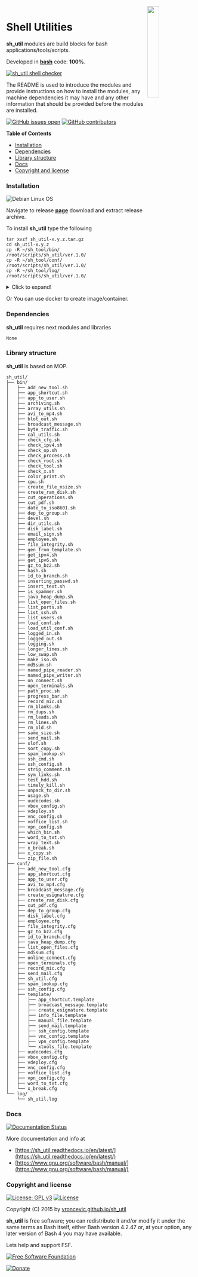 <img align="right" src="https://raw.githubusercontent.com/vroncevic/sh_util/dev/docs/sh_util_logo.png" width="25%">

# Shell Utilities

**sh_util** modules are build blocks for bash applications/tools/scripts.

Developed in **[bash](https://en.wikipedia.org/wiki/Bash_(Unix_shell))** code: **100%**.

[![sh_util shell checker](https://github.com/vroncevic/sh_util/workflows/sh_util%20shell%20checker/badge.svg)](https://github.com/vroncevic/sh_util/actions?query=workflow%3A%22sh_util+shell+checker%22)

The README is used to introduce the modules and provide instructions on
how to install the modules, any machine dependencies it may have and any
other information that should be provided before the modules are installed.

[![GitHub issues open](https://img.shields.io/github/issues/vroncevic/sh_util.svg)](https://github.com/vroncevic/sh_util/issues) [![GitHub contributors](https://img.shields.io/github/contributors/vroncevic/sh_util.svg)](https://github.com/vroncevic/sh_util/graphs/contributors)

<!-- START doctoc generated TOC please keep comment here to allow auto update -->
<!-- DON'T EDIT THIS SECTION, INSTEAD RE-RUN doctoc TO UPDATE -->
**Table of Contents**

- [Installation](#installation)
- [Dependencies](#dependencies)
- [Library structure](#library-structure)
- [Docs](#docs)
- [Copyright and license](#copyright-and-license)

<!-- END doctoc generated TOC please keep comment here to allow auto update -->

### Installation

![Debian Linux OS](https://raw.githubusercontent.com/vroncevic/sh_util/dev/docs/debtux.png)

Navigate to release **[page](https://github.com/vroncevic/sh_util/releases)** download and extract release archive.

To install **sh_util** type the following

```
tar xvzf sh_util-x.y.z.tar.gz
cd sh_util-x.y.z
cp -R ~/sh_tool/bin/   /root/scripts/sh_util/ver.1.0/
cp -R ~/sh_tool/conf/  /root/scripts/sh_util/ver.1.0/
cp -R ~/sh_tool/log/   /root/scripts/sh_util/ver.1.0/
```

<details>
  <summary>Click to expand!</summary>

    ./sh_util_setup.sh 

    [setup] installing App/Tool/Script sh_util
        Mon 08 Jun 2020 09:13:28 PM CEST
    [setup] copy App/Tool/Script structure
    [setup] remove github editor configuration files
    [setup] set App/Tool/Script permission
    [setup] done

    /root/scripts/sh_util/ver.1.0/
    ├── bin/
    │   ├── add_new_tool.sh
    │   ├── app_shortcut.sh
    │   ├── app_to_user.sh
    │   ├── archiving.sh
    │   ├── array_utils.sh
    │   ├── avi_to_mp4.sh
    │   ├── blot_out.sh
    │   ├── broadcast_message.sh
    │   ├── byte_traffic.sh
    │   ├── cal_utils.sh
    │   ├── check_cfg.sh
    │   ├── check_ipv4.sh
    │   ├── check_op.sh
    │   ├── check_process.sh
    │   ├── check_root.sh
    │   ├── check_tool.sh
    │   ├── check_x.sh
    │   ├── color_print.sh
    │   ├── cpu.sh
    │   ├── create_file_nsize.sh
    │   ├── create_ram_disk.sh
    │   ├── cut_operations.sh
    │   ├── cut_pdf.sh
    │   ├── date_to_iso8601.sh
    │   ├── dep_to_group.sh
    │   ├── devel.sh
    │   ├── dir_utils.sh
    │   ├── disk_label.sh
    │   ├── email_sign.sh
    │   ├── employee.sh
    │   ├── file_integrity.sh
    │   ├── gen_from_template.sh
    │   ├── get_ipv4.sh
    │   ├── get_ipv6.sh
    │   ├── gz_to_bz2.sh
    │   ├── hash.sh
    │   ├── id_to_branch.sh
    │   ├── inserting_passwd.sh
    │   ├── insert_text.sh
    │   ├── is_spammer.sh
    │   ├── java_heap_dump.sh
    │   ├── list_open_files.sh
    │   ├── list_ports.sh
    │   ├── list_ssh.sh
    │   ├── list_users.sh
    │   ├── load_conf.sh
    │   ├── load_util_conf.sh
    │   ├── logged_in.sh
    │   ├── logged_out.sh
    │   ├── logging.sh
    │   ├── longer_lines.sh
    │   ├── low_swap.sh
    │   ├── make_iso.sh
    │   ├── md5sum.sh
    │   ├── named_pipe_reader.sh
    │   ├── named_pipe_writer.sh
    │   ├── on_connect.sh
    │   ├── open_terminals.sh
    │   ├── path_proc.sh
    │   ├── progress_bar.sh
    │   ├── record_mic.sh
    │   ├── rm_blanks.sh
    │   ├── rm_dups.sh
    │   ├── rm_leads.sh
    │   ├── rm_lines.sh
    │   ├── rm_old.sh
    │   ├── same_size.sh
    │   ├── send_mail.sh
    │   ├── slof.sh
    │   ├── sort_copy.sh
    │   ├── spam_lookup.sh
    │   ├── ssh_cmd.sh
    │   ├── ssh_config.sh
    │   ├── strip_comment.sh
    │   ├── sym_links.sh
    │   ├── test_hdd.sh
    │   ├── timely_kill.sh
    │   ├── unpack_to_dir.sh
    │   ├── usage.sh
    │   ├── uudecodes.sh
    │   ├── vbox_config.sh
    │   ├── vdeploy.sh
    │   ├── vnc_config.sh
    │   ├── voffice_list.sh
    │   ├── vpn_config.sh
    │   ├── which_bin.sh
    │   ├── word_to_txt.sh
    │   ├── wrap_text.sh
    │   ├── x_break.sh
    │   ├── x_copy.sh
    │   └── zip_file.sh
    ├── conf/
    │   ├── add_new_tool.cfg
    │   ├── app_shortcut.cfg
    │   ├── app_to_user.cfg
    │   ├── avi_to_mp4.cfg
    │   ├── broadcast_message.cfg
    │   ├── create_esignature.cfg
    │   ├── create_ram_disk.cfg
    │   ├── cut_pdf.cfg
    │   ├── dep_to_group.cfg
    │   ├── disk_label.cfg
    │   ├── employee.cfg
    │   ├── file_integrity.cfg
    │   ├── gz_to_bz2.cfg
    │   ├── id_to_branch.cfg
    │   ├── java_heap_dump.cfg
    │   ├── list_open_files.cfg
    │   ├── md5sum.cfg
    │   ├── online_connect.cfg
    │   ├── open_terminals.cfg
    │   ├── record_mic.cfg
    │   ├── send_mail.cfg
    │   ├── sh_util.cfg
    │   ├── spam_lookup.cfg
    │   ├── ssh_config.cfg
    │   ├── template/
    │   │   ├── app_shortcut.template
    │   │   ├── broadcast_message.template
    │   │   ├── create_esignature.template
    │   │   ├── info_file.template
    │   │   ├── manual_file.template
    │   │   ├── send_mail.template
    │   │   ├── ssh_config.template
    │   │   ├── vnc_config.template
    │   │   ├── vpn_config.template
    │   │   └── xtools_file.template
    │   ├── uudecodes.cfg
    │   ├── vbox_config.cfg
    │   ├── vdeploy.cfg
    │   ├── vnc_config.cfg
    │   ├── voffice_list.cfg
    │   ├── vpn_config.cfg
    │   ├── word_to_txt.cfg
    │   └── x_break.cfg
    └── log/
        └── sh_util.log
</details>

Or You can use docker to create image/container.

### Dependencies

**sh_util** requires next modules and libraries

```
None
```

### Library structure

**sh_util** is based on MOP.

```
sh_util/
├── bin/
│   ├── add_new_tool.sh
│   ├── app_shortcut.sh
│   ├── app_to_user.sh
│   ├── archiving.sh
│   ├── array_utils.sh
│   ├── avi_to_mp4.sh
│   ├── blot_out.sh
│   ├── broadcast_message.sh
│   ├── byte_traffic.sh
│   ├── cal_utils.sh
│   ├── check_cfg.sh
│   ├── check_ipv4.sh
│   ├── check_op.sh
│   ├── check_process.sh
│   ├── check_root.sh
│   ├── check_tool.sh
│   ├── check_x.sh
│   ├── color_print.sh
│   ├── cpu.sh
│   ├── create_file_nsize.sh
│   ├── create_ram_disk.sh
│   ├── cut_operations.sh
│   ├── cut_pdf.sh
│   ├── date_to_iso8601.sh
│   ├── dep_to_group.sh
│   ├── devel.sh
│   ├── dir_utils.sh
│   ├── disk_label.sh
│   ├── email_sign.sh
│   ├── employee.sh
│   ├── file_integrity.sh
│   ├── gen_from_template.sh
│   ├── get_ipv4.sh
│   ├── get_ipv6.sh
│   ├── gz_to_bz2.sh
│   ├── hash.sh
│   ├── id_to_branch.sh
│   ├── inserting_passwd.sh
│   ├── insert_text.sh
│   ├── is_spammer.sh
│   ├── java_heap_dump.sh
│   ├── list_open_files.sh
│   ├── list_ports.sh
│   ├── list_ssh.sh
│   ├── list_users.sh
│   ├── load_conf.sh
│   ├── load_util_conf.sh
│   ├── logged_in.sh
│   ├── logged_out.sh
│   ├── logging.sh
│   ├── longer_lines.sh
│   ├── low_swap.sh
│   ├── make_iso.sh
│   ├── md5sum.sh
│   ├── named_pipe_reader.sh
│   ├── named_pipe_writer.sh
│   ├── on_connect.sh
│   ├── open_terminals.sh
│   ├── path_proc.sh
│   ├── progress_bar.sh
│   ├── record_mic.sh
│   ├── rm_blanks.sh
│   ├── rm_dups.sh
│   ├── rm_leads.sh
│   ├── rm_lines.sh
│   ├── rm_old.sh
│   ├── same_size.sh
│   ├── send_mail.sh
│   ├── slof.sh
│   ├── sort_copy.sh
│   ├── spam_lookup.sh
│   ├── ssh_cmd.sh
│   ├── ssh_config.sh
│   ├── strip_comment.sh
│   ├── sym_links.sh
│   ├── test_hdd.sh
│   ├── timely_kill.sh
│   ├── unpack_to_dir.sh
│   ├── usage.sh
│   ├── uudecodes.sh
│   ├── vbox_config.sh
│   ├── vdeploy.sh
│   ├── vnc_config.sh
│   ├── voffice_list.sh
│   ├── vpn_config.sh
│   ├── which_bin.sh
│   ├── word_to_txt.sh
│   ├── wrap_text.sh
│   ├── x_break.sh
│   ├── x_copy.sh
│   └── zip_file.sh
├── conf/
│   ├── add_new_tool.cfg
│   ├── app_shortcut.cfg
│   ├── app_to_user.cfg
│   ├── avi_to_mp4.cfg
│   ├── broadcast_message.cfg
│   ├── create_esignature.cfg
│   ├── create_ram_disk.cfg
│   ├── cut_pdf.cfg
│   ├── dep_to_group.cfg
│   ├── disk_label.cfg
│   ├── employee.cfg
│   ├── file_integrity.cfg
│   ├── gz_to_bz2.cfg
│   ├── id_to_branch.cfg
│   ├── java_heap_dump.cfg
│   ├── list_open_files.cfg
│   ├── md5sum.cfg
│   ├── online_connect.cfg
│   ├── open_terminals.cfg
│   ├── record_mic.cfg
│   ├── send_mail.cfg
│   ├── sh_util.cfg
│   ├── spam_lookup.cfg
│   ├── ssh_config.cfg
│   ├── template/
│   │   ├── app_shortcut.template
│   │   ├── broadcast_message.template
│   │   ├── create_esignature.template
│   │   ├── info_file.template
│   │   ├── manual_file.template
│   │   ├── send_mail.template
│   │   ├── ssh_config.template
│   │   ├── vnc_config.template
│   │   ├── vpn_config.template
│   │   └── xtools_file.template
│   ├── uudecodes.cfg
│   ├── vbox_config.cfg
│   ├── vdeploy.cfg
│   ├── vnc_config.cfg
│   ├── voffice_list.cfg
│   ├── vpn_config.cfg
│   ├── word_to_txt.cfg
│   └── x_break.cfg
└── log/
    └── sh_util.log
```

### Docs

[![Documentation Status](https://readthedocs.org/projects/sh_util/badge/?version=latest)](https://sh_util.readthedocs.io/projects/sh_util/en/latest/?badge=latest)

More documentation and info at
* [https://sh_util.readthedocs.io/en/latest/](https://sh_util.readthedocs.io/en/latest/)
* [https://www.gnu.org/software/bash/manual/](https://www.gnu.org/software/bash/manual/)

### Copyright and license

[![License: GPL v3](https://img.shields.io/badge/License-GPLv3-blue.svg)](https://www.gnu.org/licenses/gpl-3.0) [![License](https://img.shields.io/badge/License-Apache%202.0-blue.svg)](https://opensource.org/licenses/Apache-2.0)

Copyright (C) 2015 by [vroncevic.github.io/sh_util](https://vroncevic.github.io/sh_util)

**sh_util** is free software; you can redistribute it and/or modify
it under the same terms as Bash itself, either Bash version 4.2.47 or,
at your option, any later version of Bash 4 you may have available.

Lets help and support FSF.

[![Free Software Foundation](https://raw.githubusercontent.com/vroncevic/sh_util/dev/docs/fsf-logo_1.png)](https://my.fsf.org/)

[![Donate](https://www.paypalobjects.com/en_US/i/btn/btn_donateCC_LG.gif)](https://my.fsf.org/donate/)

